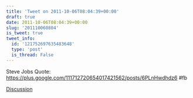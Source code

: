 ```yaml
---
title: 'Tweet on 2011-10-06T08:04:39+00:00'
draft: true
date: 2011-10-06T08:04:39+00:00
slug: '201110060804'
is_tweet: true
tweet_info:
  id: '121752697635483648'
  type: 'post'
  is_thread: False
---
```




Steve Jobs Quote: <https://plus.google.com/111712720654017421562/posts/6PLnHwdhdz6> #fb

[Discussion](https://x.com/sytelus/status/121752697635483648)
